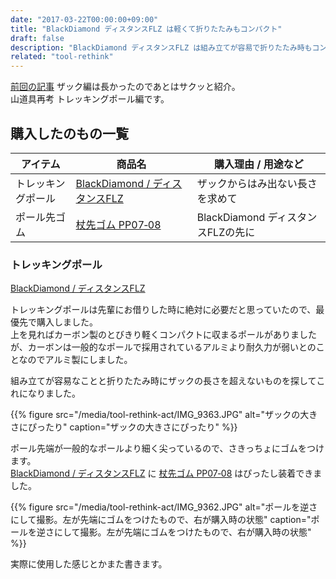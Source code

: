 ```yaml
---
date: "2017-03-22T00:00:00+09:00"
title: "BlackDiamond ディスタンスFLZ は軽くて折りたたみもコンパクト"
draft: false
description: "BlackDiamond ディスタンスFLZ は組み立てが容易で折りたたみ時もコンパクト"
related: "tool-rethink"
---
```


<!--more-->

[前回の記事](/post/tool-rethink-backpack/) ザック編は長かったのであとはサクッと紹介。  
山道具再考 トレッキングポール編です。

## 購入したのもの一覧

| アイテム | 商品名 | 購入理由 / 用途など |
| ------ | ------ | ------ |
| トレッキングポール | [BlackDiamond / ディスタンスFLZ](http://blackdiamondequipment.com/en/trekking-poles/distance-flz-pole-BD112178_cfg.html) | ザックからはみ出ない長さを求めて |
| ポール先ゴム | [杖先ゴム PP07‐08](http://sinanostore.jp/products/detail.php?product_id=57) | BlackDiamond ディスタンスFLZの先に |

### トレッキングポール

[BlackDiamond / ディスタンスFLZ](http://blackdiamondequipment.com/en/trekking-poles/distance-flz-pole-BD112178_cfg.html)

トレッキングポールは先輩にお借りした時に絶対に必要だと思っていたので、最優先で購入しました。  
上を見ればカーボン製のとびきり軽くコンパクトに収まるポールがありましたが、カーボンは一般的なポールで採用されているアルミより耐久力が弱いとのことなのでアルミ製にしました。

組み立てが容易なことと折りたたみ時にザックの長さを超えないものを探してこれになりました。

{{% figure src="/media/tool-rethink-act/IMG_9363.JPG" alt="ザックの大きさにぴったり" caption="ザックの大きさにぴったり" %}}

ポール先端が一般的なポールより細く尖っているので、さきっちょにゴムをつけます。  
[BlackDiamond / ディスタンスFLZ](http://blackdiamondequipment.com/en/trekking-poles/distance-flz-pole-BD112178_cfg.html) に [杖先ゴム PP07‐08](http://sinanostore.jp/products/detail.php?product_id=57) はぴったし装着できました。

{{% figure src="/media/tool-rethink-act/IMG_9362.JPG" alt="ポールを逆さにして撮影。左が先端にゴムをつけたもので、右が購入時の状態" caption="ポールを逆さにして撮影。左が先端にゴムをつけたもので、右が購入時の状態" %}}

実際に使用した感じとかまた書きます。

